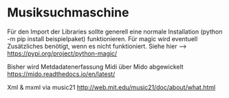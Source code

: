 # Musiksuchmaschine


Für den Import der Libraries sollte generell eine normale Installation (python -m pip install beispielpaket) funktionieren. 
Für magic wird eventuell Zusätzliches benötigt, wenn es nicht funktioniert. 
Siehe hier --> https://pypi.org/project/python-magic/

Bisher wird Metdadatenerfassung Midi über Mido abgewickelt
https://mido.readthedocs.io/en/latest/

Xml & mxml via music21 
http://web.mit.edu/music21/doc/about/what.html
